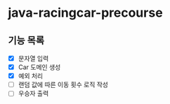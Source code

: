 # java-racingcar-precourse

## 기능 목록
- [x] 문자열 입력
- [x] Car 도메인 생성
- [x] 예외 처리
- [ ] 랜덤 값에 따른 이동 횟수 로직 작성
- [ ] 우승자 출력